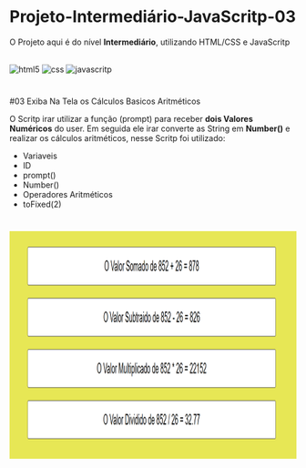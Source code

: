 # Projeto-Intermediário-JavaScritp-03
O Projeto aqui é do nível <b>Intermediário</b>, utilizando HTML/CSS e JavaScritp

<div style="display: inline-block;"><br>
    <img alt="html5" height="50" width="50" src="https://cdn.jsdelivr.net/gh/devicons/devicon/icons/html5/html5-original-wordmark.svg"/>
    <img alt="css" height="50" width="50" src="https://cdn.jsdelivr.net/gh/devicons/devicon/icons/css3/css3-original-wordmark.svg" />
    <img alt="javascritp" height="50" width="50" src="https://cdn.jsdelivr.net/gh/devicons/devicon/icons/javascript/javascript-original.svg" />          
</div>

#

#03 Exiba Na Tela os Cálculos Basicos Aritméticos

O Scritp irar utilizar a função (prompt) para receber <b>dois Valores Numéricos</b> do user. Em seguida ele irar converte as String em <b>Number()</b> e realizar os cálculos aritméticos, nesse Scritp foi utilizado:

- Variaveis
- ID
- prompt()
- Number()
- Operadores Aritméticos 
- toFixed(2)

#

<div style="display: inline-block;">
    <img src="image/captura_projeto.png" alt="" height="400" width="800">
</div>
